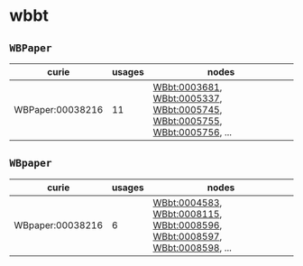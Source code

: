 # wbbt

## `WBPaper`

| curie            |   usages | nodes                                                                                                                                                                                                                                                                                                                |
|------------------|----------|----------------------------------------------------------------------------------------------------------------------------------------------------------------------------------------------------------------------------------------------------------------------------------------------------------------------|
| WBPaper:00038216 |       11 | [WBbt:0003681](http://purl.obolibrary.org/obo/WBbt_0003681), [WBbt:0005337](http://purl.obolibrary.org/obo/WBbt_0005337), [WBbt:0005745](http://purl.obolibrary.org/obo/WBbt_0005745), [WBbt:0005755](http://purl.obolibrary.org/obo/WBbt_0005755), [WBbt:0005756](http://purl.obolibrary.org/obo/WBbt_0005756), ... |

## `WBpaper`

| curie            |   usages | nodes                                                                                                                                                                                                                                                                                                                |
|------------------|----------|----------------------------------------------------------------------------------------------------------------------------------------------------------------------------------------------------------------------------------------------------------------------------------------------------------------------|
| WBpaper:00038216 |        6 | [WBbt:0004583](http://purl.obolibrary.org/obo/WBbt_0004583), [WBbt:0008115](http://purl.obolibrary.org/obo/WBbt_0008115), [WBbt:0008596](http://purl.obolibrary.org/obo/WBbt_0008596), [WBbt:0008597](http://purl.obolibrary.org/obo/WBbt_0008597), [WBbt:0008598](http://purl.obolibrary.org/obo/WBbt_0008598), ... |

